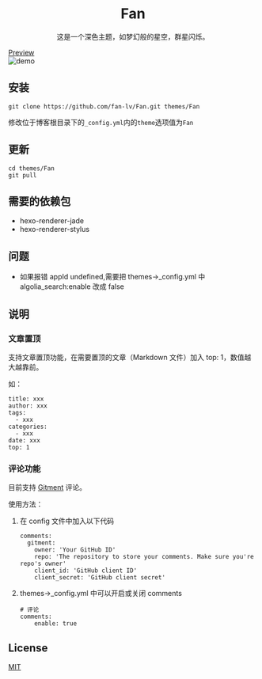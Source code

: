 <h1 align="center">Fan</h1>
<p align="center">这是一个深色主题，如梦幻般的星空，群星闪烁。</p>


[Preview](https://www.lvfan.xyz/)   
![demo](https://lvfan.xyz/blog.png)

## 安装

```
git clone https://github.com/fan-lv/Fan.git themes/Fan
```
修改位于博客根目录下的<code>_config.yml</code>内的<code>theme</code>选项值为<code>Fan</code>

## 更新

```
cd themes/Fan
git pull
```

## 需要的依赖包

- hexo-renderer-jade
- hexo-renderer-stylus

## 问题
- 如果报错 appId undefined,需要把 themes->_config.yml 中 algolia_search:enable 改成 false

## 说明
### 文章置顶
支持文章置顶功能，在需要置顶的文章（Markdown 文件）加入 top: 1，数值越大越靠前。

如：
```
title: xxx
author: xxx
tags:
  - xxx
categories:
  - xxx
date: xxx
top: 1
```

### 评论功能
目前支持 [Gitment](https://github.com/imsun/gitment) 评论。

使用方法：
1. 在 config 文件中加入以下代码
    ```
    comments:
      gitment:
        owner: 'Your GitHub ID'
        repo: 'The repository to store your comments. Make sure you're repo's owner'
        client_id: 'GitHub client ID'
        client_secret: 'GitHub client secret'
    ```
2. themes->_config.yml 中可以开启或关闭 comments
    ```
    # 评论
    comments:
        enable: true
    ```

## License
[MIT](https://opensource.org/licenses/MIT)

